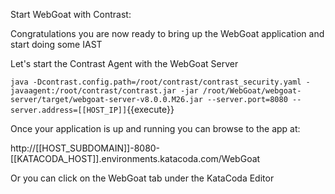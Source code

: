 
Start WebGoat with Contrast:

Congratulations you are now ready to bring up the WebGoat application and start doing some IAST

Let's start the Contrast Agent with the WebGoat Server

`java -Dcontrast.config.path=/root/contrast/contrast_security.yaml -javaagent:/root/contrast/contrast.jar -jar /root/WebGoat/webgoat-server/target/webgoat-server-v8.0.0.M26.jar --server.port=8080 --server.address=[[HOST_IP]]`{{execute}}

Once your application is up and running you can browse to the app at:

http://[[HOST_SUBDOMAIN]]-8080-[[KATACODA_HOST]].environments.katacoda.com/WebGoat

Or you can click on the WebGoat tab under the KataCoda Editor
